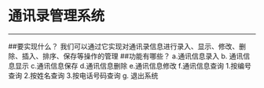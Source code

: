 # 通讯录管理系统

------
##要实现什么？
    我们可以通过它实现对通讯录信息进行录入、显示、修改、删除、插入、排序、保存等操作的管理
##功能有哪些？
    a.通讯信息录入
    b. 通讯信息显示
    c.通讯信息保存
    d.通讯信息删除
    e.通讯信息修改
    f.通讯信息查询
        1.按编号查询
        2.按姓名查询
        3.按电话号码查询
    g. 退出系统
